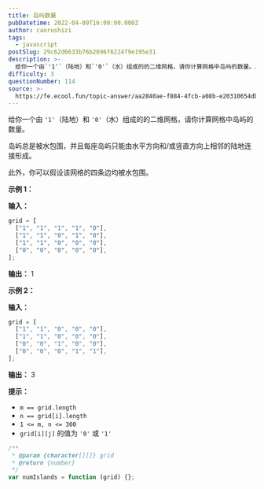 ```yaml
---
title: 岛屿数量
pubDatetime: 2022-04-09T16:00:00.000Z
author: caorushizi
tags:
  - javascript
postSlug: 29c62d6633b76b2696f6224f9e195e31
description: >-
  给你一个由`'1'`（陆地）和`'0'`（水）组成的的二维网格，请你计算网格中岛屿的数量。岛屿总是被水包围，并且每座岛屿只能由水平方向和/或竖直方向上相邻的陆地连接形成。此外，你可以假设该网格的四条边
difficulty: 3
questionNumber: 114
source: >-
  https://fe.ecool.fun/topic-answer/aa2840ae-f884-4fcb-a08b-e20310654dbd?orderBy=updateTime&order=desc&tagId=10
---
```


给你一个由 `'1'`（陆地）和 `'0'`（水）组成的的二维网格，请你计算网格中岛屿的数量。

岛屿总是被水包围，并且每座岛屿只能由水平方向和/或竖直方向上相邻的陆地连接形成。

此外，你可以假设该网格的四条边均被水包围。

**示例 1：**

**输入：**

```js
grid = [
  ["1", "1", "1", "1", "0"],
  ["1", "1", "0", "1", "0"],
  ["1", "1", "0", "0", "0"],
  ["0", "0", "0", "0", "0"],
];
```

**输出：** 1

**示例 2：**

**输入：**

```js
grid = [
  ["1", "1", "0", "0", "0"],
  ["1", "1", "0", "0", "0"],
  ["0", "0", "1", "0", "0"],
  ["0", "0", "0", "1", "1"],
];
```

**输出：** 3

**提示：**

- `m == grid.length`
- `n == grid[i].length`
- `1 <= m, n <= 300`
- `grid[i][j]` 的值为 `'0'` 或 `'1'`

```js
/**
 * @param {character[][]} grid
 * @return {number}
 */
var numIslands = function (grid) {};
```
